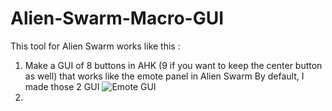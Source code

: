# Alien-Swarm-Macro-GUI
This tool for Alien Swarm works like this :

1) Make a GUI of 8 buttons in AHK (9 if you want to keep the center button as well) that works like the emote panel in Alien Swarm
By default, I made those 2 GUI
![Emote GUI](https://i.imgur.com/DEEJIsx.png)
2) 
